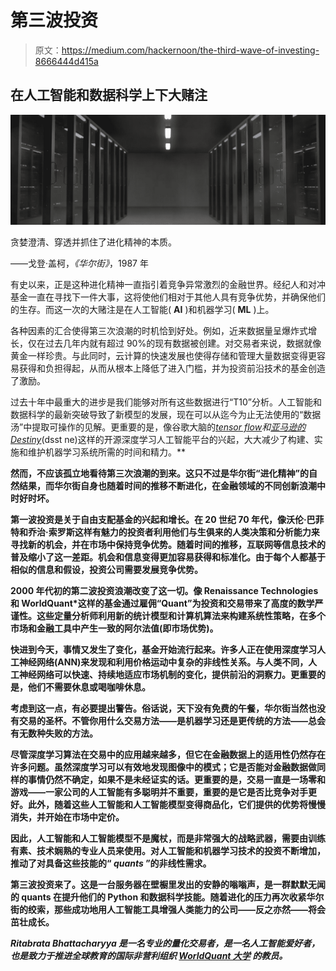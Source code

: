 # 第三波投资

> 原文：<https://medium.com/hackernoon/the-third-wave-of-investing-8666444d415a>

## 在人工智能和数据科学上下大赌注

![](img/b19163abf3916828edddc3eeb2eaa9b0.png)

贪婪澄清、穿透并抓住了进化精神的本质。

——戈登·盖柯，*《华尔街》*，1987 年

有史以来，正是这种进化精神一直指引着竞争异常激烈的金融世界。经纪人和对冲基金一直在寻找下一件大事，这将使他们相对于其他人具有竞争优势，并确保他们的生存。而这一次的大赌注是在人工智能( **AI** )和机器学习( **ML** )上。

各种因素的汇合使得第三次浪潮的时机恰到好处。例如，近来数据量呈爆炸式增长，仅在过去几年内就有超过 90%的现有数据被创建。对交易者来说，数据就像黄金一样珍贵。与此同时，云计算的快速发展也使得存储和管理大量数据变得更容易获得和负担得起，从而从根本上降低了进入门槛，并为投资前沿技术的基金创造了激励。

过去十年中最重大的进步是我们能够对所有这些数据进行“T10”分析。人工智能和数据科学的最新突破导致了新模型的发展，现在可以从迄今为止无法使用的“数据汤”中提取可操作的见解。更重要的是，像谷歌大脑的[*tensor flow*](https://www.tensorflow.org/)*和[亚马逊的*Destiny*](https://www.geekwire.com/2016/amazon-goes-open-source-deep-learning-tech-competing-googles-tensorflow/)*(dsst ne)这样的开源深度学习人工智能平台的兴起，大大减少了构建、实施和维护机器学习系统所需的时间和精力。**

**然而，不应该孤立地看待第三次浪潮的到来。这只不过是华尔街“进化精神”的自然结果，而华尔街自身也随着时间的推移不断进化，在金融领域的不同创新浪潮中时好时坏。**

**第一波投资是关于自由支配基金的兴起和增长。在 20 世纪 70 年代，像沃伦·巴菲特和乔治·索罗斯这样有魅力的投资者利用他们与生俱来的人类决策和分析能力来寻找新的机会，并在市场中保持竞争优势。随着时间的推移，互联网等信息技术的普及缩小了这一差距。机会和信息变得更加容易获得和标准化。由于每个人都基于相似的信息和假设，投资公司需要发展竞争优势。**

**2000 年代初的第二波投资浪潮改变了这一切。像 Renaissance Technologies 和 WorldQuant*这样的基金通过雇佣“Quant”为投资和交易带来了高度的数学严谨性。这些定量分析师利用新的统计模型和计算机算法来构建系统性策略，在多个市场和金融工具中产生一致的阿尔法值(即市场优势)。**

**快进到今天，事情又发生了变化，基金开始流行起来。许多人正在使用深度学习人工神经网络(ANN)来发现和利用价格运动中复杂的非线性关系。与人类不同，人工神经网络可以快速、持续地适应市场机制的变化，提供前沿的洞察力。更重要的是，他们不需要休息或喝咖啡休息。**

**考虑到这一点，有必要提出警告。俗话说，天下没有免费的午餐，华尔街当然也没有交易的圣杯。不管你用什么交易方法——是机器学习还是更传统的方法——总会有无数种失败的方法。**

**尽管深度学习算法在交易中的应用越来越多，但它在金融数据上的适用性仍然存在许多问题。虽然深度学习可以有效地发现图像中的模式；它是否能对金融数据做同样的事情仍然不确定，如果不是未经证实的话。更重要的是，交易一直是一场零和游戏——一家公司的人工智能有多聪明并不重要，重要的是它是否比竞争对手更好。此外，随着这些人工智能和人工智能模型变得商品化，它们提供的优势将慢慢消失，并开始在市场中定价。**

**因此，人工智能和人工智能模型不是魔杖，而是非常强大的战略武器，需要由训练有素、技术娴熟的专业人员来使用。对人工智能和机器学习技术的投资不断增加，推动了对具备这些技能的“ *quants* ”的非线性需求。**

**第三波投资来了。这是一台服务器在壁橱里发出的安静的嗡嗡声，是一群默默无闻的 quants 在提升他们的 Python 和数据科学技能。随着进化的压力再次收紧华尔街的绞索，那些成功地用人工智能工具增强人类能力的公司——反之亦然——将会茁壮成长。**

***Ritabrata Bhattacharyya 是一名专业的量化交易者，是一名人工智能爱好者，也是致力于推进全球教育的国际非营利组织* [*WorldQuant 大学*](https://wqu.org/) *的教员。***